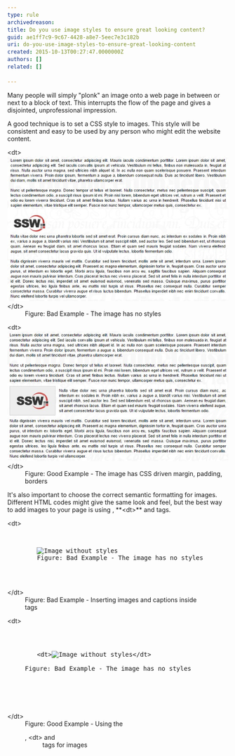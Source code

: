 ```yaml
---
type: rule
archivedreason: 
title: Do you use image styles to ensure great looking content?
guid: ae1ff7c9-9c67-4428-a8e7-5eec7e3c182b
uri: do-you-use-image-styles-to-ensure-great-looking-content
created: 2015-10-13T00:27:47.0000000Z
authors: []
related: []

---
```


Many people will simply "plonk" an image onto a web page in between or next to a block of text. This interrupts the flow of the page and gives a disjointed, unprofessional impression.

A good technique is to set a CSS style to images. This style will be consistent and easy to be used by any person who might edit the website content.

<!--endintro-->
<dl class="badImage">&lt;dt&gt;
      <img src="imageWithoutStyles.jpg" alt="Image without styles">
   &lt;/dt&gt;<dd>Figure: Bad Example - The image has no styles</dd></dl><dl class="goodImage">&lt;dt&gt;
      <img src="imageWithStyles.jpg" alt="Image with styles">
   &lt;/dt&gt;<dd>Figure: Good Example - The image has CSS driven margin, padding, borders</dd></dl>
It's also important to choose the correct semantic formatting for images. Different HTML codes might give the same look and feel, but the best way to add images to your page is using       ,      **&lt;dt&gt;** and       tags.
<dl class="badCode">&lt;dt&gt;<pre>    <div class="badImage">
        <img src="Images/imageWithoutStyles.jpg" alt="Image without styles">
        <span>Figure: Bad Example - The image has no styles</span>
    </div>   
                    </pre>&lt;/dt&gt;<dd>Figure: Bad Example - Inserting images and captions inside <div> tags</div></dd></dl><dl class="goodCode">&lt;dt&gt;<pre>    <dl class="badImage">
        &lt;dt&gt;<img src="Images/imageWithoutStyles.jpg" alt="Image without styles">&lt;/dt&gt;
        <dd>Figure: Bad Example - The image has no styles</dd>
    </dl>   
                    </pre>&lt;/dt&gt;<dd>Figure: Good Example - Using the <dl>, &lt;dt&gt; and <dd> tags for images</dd></dl>

</dd></dl>
